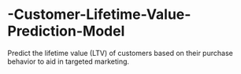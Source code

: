 # -Customer-Lifetime-Value-Prediction-Model
 Predict the lifetime value (LTV) of customers based on their purchase behavior to aid in  targeted marketing.
